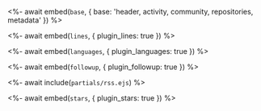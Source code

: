 <%- await embed(`base`, { base: 'header, activity, community, repositories, metadata' }) %>

<%- await embed(`lines`, { plugin_lines: true }) %>

<%- await embed(`languages`, { plugin_languages: true }) %>

<%- await embed(`followup`, { plugin_followup: true }) %>

<%- await include(`partials/rss.ejs`) %>

<%- await embed(`stars`, { plugin_stars: true }) %>
